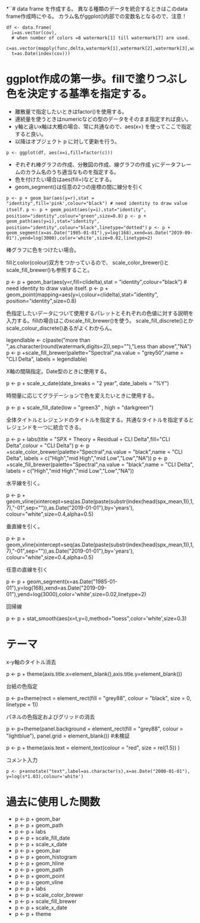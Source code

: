 *``# data frame を作成する。
 異なる種類のデータを統合するときはこのdata frame作成時にやる。
 カラム名がggplot()内部での変数名となるので、注意！

~~~
df <- data.frame(
  i=as.vector(cov),
  # when number of colors =8 watermark[1] till watermark[7] are used.
  c=as.vector(mapply(func,delta,watermark[1],watermark[2],watermark[3],watermark[4],watermark[5],watermark[6],watermark[7])),
  t=as.Date(index(cov)))
~~~

# ggplot作成の第一歩。fillで塗りつぶし色を決定する基準を指定する。

* 離散量で指定したいときはfactor()を使用する。
* 連続量を使うときはnumericなどの型のデータをそのまま指定すれば良い。
* y軸と違いx軸は大概の場合、常に共通なので、aes(x=<column name of data frame>) を使ってここで指定すると良い。
* 以降はオブジェクト p に対して更新を行う。

`p <- ggplot(df, aes(x=i,fill=factor(c)))`

* ぞれぞれ棒グラフの作成、分散図の作成、線グラフの作成 yにデータフレームのカラム名のうち適当なものを指定する。
* 色を付けたい場合はaes(fill=<column name of data frame>)などとする。
* geom_segment()は任意の2つの座標の間に線分を引く

`p <- p + geom_bar(aes(y=r),stat = "identity",fill='pink',colour="black") # need identity to draw value itself.`
`p <- p + geom_point(aes(y=i),stat="identity", position="identity",colour="green",size=0.8)`
`p <- p + geom_path(aes(y=i),stat="identity", position="identity",colour="black",linetype="dotted")`
`p <- p + geom_segment(x=as.Date("1985-01-01"),y=log(168),xend=as.Date("2019-09-01"),yend=log(3000),color='white',size=0.02,linetype=2)`

棒グラフに色をつけたい場合。

fillとcolor(colour)双方をつかっているので、 scale_color_brewer()とscale_fill_brewer()も参照すること。

p <- p + geom_bar(aes(y=r,fill=clidelta),stat = "identity",colour="black") # need identity to draw value itself.
p <- p + geom_point(mapping=aes(y=i,colour=clidelta),stat="identity", position="identity",size=0.8)

色指定したいデータについて使用するパレットとそれぞれの色値に対する説明を入力する。fillの場合はこのscale_fill_brewer()を使う。
scale_fill_discrete()とかscale_colour_discrete()あるがよくわからん。

legendlable <- c(paste("more than ",as.character(round(watermark,digits=2)),sep=""),"Less than above","NA")
p <- p +scale_fill_brewer(palette="Spectral",na.value = "grey50",name = "CLI Delta", labels = legendlable)

X軸の間隔指定。Date型のときに使用する。

p <- p + scale_x_date(date_breaks = "2 year", date_labels = "%Y")

時間量に応じてグラデーションで色を変えたいときに使用する。

p <- p + scale_fill_date(low = "green3" , high = "darkgreen")

全体タイトルとレジェンドのタイトルを指定する。共通なタイトルを指定するとレジェンドを一つに統合できる。

p <- p + labs(title = "SPX + Theory + Residual + CLI Delta",fill="CLI Delta",colour = "CLI Delta")
p <- p +scale_color_brewer(palette="Spectral",na.value = "black",name = "CLI Delta", labels = c("High","mid High","mid Low","Low","NA"))
p <- p +scale_fill_brewer(palette="Spectral",na.value = "black",name = "CLI Delta", labels = c("High","mid High","mid Low","Low","NA"))

水平線を引く。

p <- p + geom_vline(xintercept=seq(as.Date(paste(substr(index(head(spx_mean,1)),1,7),"-01",sep="")),as.Date("2019-01-01"),by='years'), colour="white",size=0.4,alpha=0.5)

垂直線を引く。

p <- p + geom_vline(xintercept=seq(as.Date(paste(substr(index(head(spx_mean,1)),1,7),"-01",sep="")),as.Date("2019-01-01"),by='years'), colour="white",size=0.4,alpha=0.5)

任意の直線を引く

p <- p + geom_segment(x=as.Date("1985-01-01"),y=log(168),xend=as.Date("2019-09-01"),yend=log(3000),color='white',size=0.02,linetype=2)

回帰線

p <- p + stat_smooth(aes(x=t,y=i),method="loess",color='white',size=0.3)


# テーマ
x-y軸のタイトル消去

p <- p + theme(axis.title.x=element_blank(),axis.title.y=element_blank())

台紙の色指定

p <- p+theme(rect = element_rect(fill = "grey88",
                                  colour = "black",
                                  size = 0,
                                  linetype = 1))

パネルの色指定およびグリッドの消去

p <- p+theme(panel.background = element_rect(fill = "grey88",
                                              colour = "lightblue"),
             panel.grid = element_blank())
#未検証

p <- p + theme(axis.text = element_text(colour = "red", size = rel(1.5)) )

コメント入力

`p <- p+annotate("text",label=as.character(s),x=as.Date("2000-01-01"), y=log(s*1.03),colour='white')`

# 過去に使用した関数

* p <- p + geom_bar
* p <- p + geom_path
* p <- p + labs
* p <- p + scale_fill_date
* p <- p + scale_x_date
* p <- p + geom_bar
* p <- p + geom_histogram
* p <- p + geom_hline
* p <- p + geom_path
* p <- p + geom_point
* p <- p + geom_vline
* p <- p + labs
* p <- p + scale_color_brewer
* p <- p + scale_fill_brewer
* p <- p + scale_x_date
* p <- p + theme
